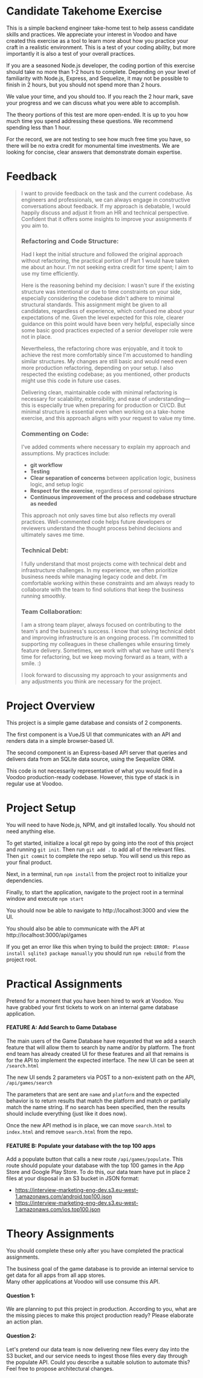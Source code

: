 # Candidate Takehome Exercise
This is a simple backend engineer take-home test to help assess candidate skills and practices.  We appreciate your interest in Voodoo and have created this exercise as a tool to learn more about how you practice your craft in a realistic environment.  This is a test of your coding ability, but more importantly it is also a test of your overall practices.

If you are a seasoned Node.js developer, the coding portion of this exercise should take no more than 1-2 hours to complete.  Depending on your level of familiarity with Node.js, Express, and Sequelize, it may not be possible to finish in 2 hours, but you should not spend more than 2 hours.  

We value your time, and you should too.  If you reach the 2 hour mark, save your progress and we can discuss what you were able to accomplish. 

The theory portions of this test are more open-ended.  It is up to you how much time you spend addressing these questions.  We recommend spending less than 1 hour.  


For the record, we are not testing to see how much free time you have, so there will be no extra credit for monumental time investments.  We are looking for concise, clear answers that demonstrate domain expertise.


# Feedback

> I want to provide feedback on the task and the current codebase. As engineers and professionals, we can always engage in constructive conversations about feedback. If my approach is debatable, I would happily discuss and adjust it from an HR and technical perspective. Confident that it offers some insights to improve your assignments if you aim to.
> 
> ### Refactoring and Code Structure:
> Had I kept the initial structure and followed the original approach without refactoring, the practical portion of Part 1 would have taken me about an hour. I'm not seeking extra credit for time spent; I aim to use my time efficiently.
> 
> Here is the reasoning behind my decision: I wasn't sure if the existing structure was intentional or due to time constraints on your side, especially considering the codebase didn't adhere to minimal structural standards. This assignment might be given to all candidates, regardless of experience, which confused me about your expectations of me. Given the level expected for this role, clearer guidance on this point would have been very helpful, especially since some basic good practices expected of a senior developer role were not in place. 
> 
> Nevertheless, the refactoring chore was enjoyable, and it took to achieve the rest more comfortably since I'm accustomed to handling similar structures. My changes are still basic and would need even more production refactoring, depending on your setup. I also respected the existing codebase; as you mentioned, other products might use this code in future use cases.
> 
> Delivering clean, maintainable code with minimal refactoring is necessary for scalability, extensibility, and ease of understanding—this is especially true when preparing for production or CI/CD. But minimal structure is essential even when working on a take-home exercise, and this approach aligns with your request to value my time.
> 
> ### Commenting on Code:
> I've added comments where necessary to explain my approach and assumptions. My practices include:
> - **git workflow**
> - **Testing**
> - **Clear separation of concerns** between application logic, business logic, and setup logic
> - **Respect for the exercise**, regardless of personal opinions
> - **Continuous improvement of the process and codebase structure as needed**
> 
> This approach not only saves time but also reflects my overall practices. Well-commented code helps future developers or reviewers understand the thought process behind decisions and ultimately saves me time.
> 
> ### Technical Debt:
> I fully understand that most projects come with technical debt and infrastructure challenges. In my experience, we often prioritize business needs while managing legacy code and debt. I'm comfortable working within these constraints and am always ready to collaborate with the team to find solutions that keep the business running smoothly.
> 
> ### Team Collaboration:
> I am a strong team player, always focused on contributing to the team's and the business's success. I know that solving technical debt and improving infrastructure is an ongoing process. I'm committed to supporting my colleagues in these challenges while ensuring timely feature delivery. Sometimes, we work with what we have until there's time for refactoring, but we keep moving forward as a team, with a smile. :)
> 
> I look forward to discussing my approach to your assignments and any adjustments you think are necessary for the project.

# Project Overview
This project is a simple game database and consists of 2 components.  

The first component is a VueJS UI that communicates with an API and renders data in a simple browser-based UI.

The second component is an Express-based API server that queries and delivers data from an SQLite data source, using the Sequelize ORM.

This code is not necessarily representative of what you would find in a Voodoo production-ready codebase.  However, this type of stack is in regular use at Voodoo.

# Project Setup
You will need to have Node.js, NPM, and git installed locally.  You should not need anything else.

To get started, initialize a local git repo by going into the root of this project and running `git init`.  Then run `git add .` to add all of the relevant files.  Then `git commit` to complete the repo setup.  You will send us this repo as your final product.
  
Next, in a terminal, run `npm install` from the project root to initialize your dependencies.

Finally, to start the application, navigate to the project root in a terminal window and execute `npm start`

You should now be able to navigate to http://localhost:3000 and view the UI.

You should also be able to communicate with the API at http://localhost:3000/api/games

If you get an error like this when trying to build the project: `ERROR: Please install sqlite3 package manually` you should run `npm rebuild` from the project root.

# Practical Assignments
Pretend for a moment that you have been hired to work at Voodoo.  You have grabbed your first tickets to work on an internal game database application. 

#### FEATURE A: Add Search to Game Database
The main users of the Game Database have requested that we add a search feature that will allow them to search by name and/or by platform.  The front end team has already created UI for these features and all that remains is for the API to implement the expected interface.  The new UI can be seen at `/search.html`

The new UI sends 2 parameters via POST to a non-existent path on the API, `/api/games/search`

The parameters that are sent are `name` and `platform` and the expected behavior is to return results that match the platform and match or partially match the name string.  If no search has been specified, then the results should include everything (just like it does now).

Once the new API method is in place, we can move `search.html` to `index.html` and remove `search.html` from the repo.

#### FEATURE B: Populate your database with the top 100 apps
Add a populate button that calls a new route `/api/games/populate`. This route should populate your database with the top 100 games in the App Store and Google Play Store.
To do this, our data team have put in place 2 files at your disposal in an S3 bucket in JSON format:

- https://interview-marketing-eng-dev.s3.eu-west-1.amazonaws.com/android.top100.json
- https://interview-marketing-eng-dev.s3.eu-west-1.amazonaws.com/ios.top100.json

# Theory Assignments
You should complete these only after you have completed the practical assignments.

The business goal of the game database is to provide an internal service to get data for all apps from all app stores.  
Many other applications at Voodoo will use consume this API.

#### Question 1:
We are planning to put this project in production. According to you, what are the missing pieces to make this project production ready? 
Please elaborate an action plan.

#### Question 2:
Let's pretend our data team is now delivering new files every day into the S3 bucket, and our service needs to ingest those files
every day through the populate API. Could you describe a suitable solution to automate this? Feel free to propose architectural changes.